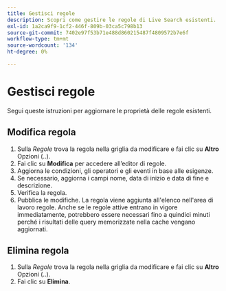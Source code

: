 ```yaml
---
title: Gestisci regole
description: Scopri come gestire le regole di Live Search esistenti.
exl-id: 1a2ca9f9-1cf2-446f-809b-03ca5c798b13
source-git-commit: 7402e97f53b71e488d860215487f4809572b7e6f
workflow-type: tm+mt
source-wordcount: '134'
ht-degree: 0%

---
```


# Gestisci regole

Segui queste istruzioni per aggiornare le proprietà delle regole esistenti.

## Modifica regola

1. Sulla *Regole* trova la regola nella griglia da modificare e fai clic su **Altro** Opzioni (..).
1. Fai clic su **Modifica** per accedere all’editor di regole.
1. Aggiorna le condizioni, gli operatori e gli eventi in base alle esigenze.
1. Se necessario, aggiorna i campi nome, data di inizio e data di fine e descrizione.
1. Verifica la regola.
1. Pubblica le modifiche.
La regola viene aggiunta all&#39;elenco nell&#39;area di lavoro regole. Anche se le regole attive entrano in vigore immediatamente, potrebbero essere necessari fino a quindici minuti perché i risultati delle query memorizzate nella cache vengano aggiornati.

## Elimina regola

1. Sulla *Regole* trova la regola nella griglia da modificare e fai clic su **Altro** Opzioni (..).
1. Fai clic su **Elimina**.

